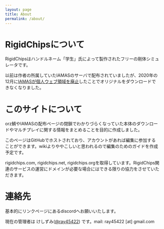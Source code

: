 ```yaml
---
layout: page
title: About
permalink: /about/
---
```


# RigidChipsについて
RigidChipsはハンドルネーム「学生」氏によって製作されたフリーの剛体シミュレータです。

以前は作者の所属していたIAMASのサーバで配布されていましたが、2020年の12月に[IAMASが個人ウェブ領域を廃止](https://www.iamas.ac.jp/system/717)したことでオリジナルをダウンロードできなくなりました。

# このサイトについて
orz鯖やIAMASの配布ページの閉鎖でわかりづらくなっていた本体のダウンロードやマルチプレイに関する情報をまとめることを目的に作成しました。

このページはGitHubでホストされており、アカウントがあれば編集に参加することができます。wikiよりややこしいと思われるので編集のためのガイドを作成予定です。

rigidchips.com, rigidchips.net, rigidchips.orgを取得しています。RigidChips関連のサービスの運営にドメインが必要な場合にはできる限りの協力をさせていただきます。

# 連絡先
基本的にリンクページにあるdiscordへお願いいたします。

現在の管理者は けしずみ([@ray45422](https://twitter.com/ray45422)) です。mail: ray45422 [at] gmail.com

